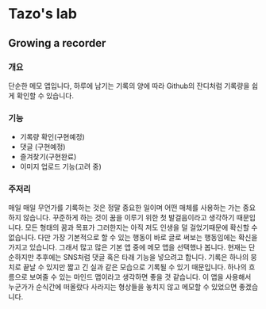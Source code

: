 # Tazo's lab

## Growing a recorder

### 개요

단순한 메모 앱입니다, 하루에 남기는 기록의 양에 따라 Github의 잔디처럼 기록량을 쉽게 확인할 수 있습니다.

### 기능

-   기록량 확인(구현예정)
-   댓글 (구현예정)
-   즐겨찾기(구현완료)
-   이미지 업로드 기능(고려 중)

### 주저리

매일 매일 무언가를 기록하는 것은 정말 중요한 일이며 어떤 매체를 사용하는 가는 중요하지 않습니다. 꾸준하게 하는 것이 꿈을 이루기 위한 첫 발걸음이라고 생각하기 때문입니다. 모든 형태의 꿈과 목표가 그러한지는 아직 저도 인생을 덜 걸었기때문에 확신할 수 없습니다. 다만 가장 기본적으로 할 수 있는 행동이 바로 글로 써보는 행동임에는 확신을 가지고 있습니다. 그래서 많고 많은 기본 앱 중에 메모 앱을 선택했나 봅니다. 현재는 단순하지만 추후에는 SNS처럼 댓글 혹은 타래 기능을 넣으려고 합니다. 기록은 하나의 뭉치로 끝날 수 있지만 짧고 긴 실과 같은 모습으로 기록될 수 있기 때문입니다. 하나의 흐름으로 보여줄 수 있는 마인드 맵이라고 생각하면 좋을 것 같습니다. 이 앱을 사용해서 누군가가 순식간에 떠올랐다 사라지는 형상들을 놓치지 않고 메모할 수 있었으면 좋겠습니다.
